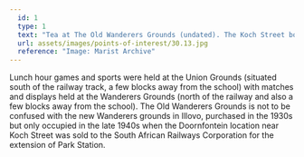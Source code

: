 ```yaml
---
  id: 1
  type: 1
  text: "Tea at The Old Wanderers Grounds (undated). The Koch Street boys played their sports at these grounds as there were no school playing fields – the dirt and tarmac playground did not provide adequate space for matches. This picture shows what would have been either an after-match tea for either athletics, soccer, or cricket (the school sports) or following a display by the Cadets or the Gymnasts."
  url: assets/images/points-of-interest/30.13.jpg
  reference: "Image: Marist Archive"
---
```

Lunch hour games and sports were held at the Union Grounds (situated south of the railway track, a few blocks away from the school) with matches and displays held at the Wanderers Grounds (north of the railway and also a few blocks away from the school). The Old Wanderers Grounds is not to be confused with the new Wanderers grounds in Illovo, purchased in the 1930s but only occupied in the late 1940s when the Doornfontein location near Koch Street was sold to the South African Railways Corporation for the extension of Park Station. 
